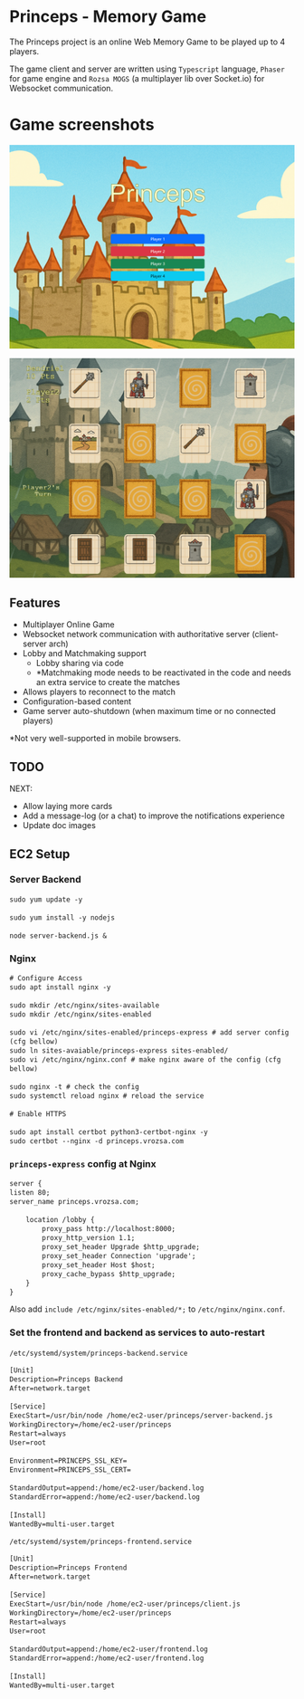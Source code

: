 # Princeps - Memory Game

The Princeps project is an online Web Memory Game to be played up to 4 players.

The game client and server are written using `Typescript` language, `Phaser` for game engine and `Rozsa MOGS` (a
multiplayer lib over Socket.io) for Websocket communication.

# Game screenshots

![loby](docs/loby.png "Lobby")

![gameplay](docs/gameplay.png "Gameplay")


## Features

- Multiplayer Online Game
- Websocket network communication with authoritative server (client-server arch)
- Lobby and Matchmaking support
  - Lobby sharing via code
  - *Matchmaking mode needs to be reactivated in the code and needs an extra service to create the matches
- Allows players to reconnect to the match
- Configuration-based content
- Game server auto-shutdown (when maximum time or no connected players)

*Not very well-supported in mobile browsers.

## TODO

NEXT:

- Allow laying more cards
- Add a message-log (or a chat) to improve the notifications experience
- Update doc images


## EC2 Setup

### Server Backend
```shell
sudo yum update -y

sudo yum install -y nodejs

node server-backend.js &
```

### Nginx
```shell
# Configure Access
sudo apt install nginx -y

sudo mkdir /etc/nginx/sites-available
sudo mkdir /etc/nginx/sites-enabled

sudo vi /etc/nginx/sites-enabled/princeps-express # add server config (cfg bellow)
sudo ln sites-avaiable/princeps-express sites-enabled/ 
sudo vi /etc/nginx/nginx.conf # make nginx aware of the config (cfg bellow)

sudo nginx -t # check the config
sudo systemctl reload nginx # reload the service

# Enable HTTPS

sudo apt install certbot python3-certbot-nginx -y
sudo certbot --nginx -d princeps.vrozsa.com
```

### `princeps-express` config at Nginx
```
server {
listen 80;
server_name princeps.vrozsa.com;

    location /lobby {
        proxy_pass http://localhost:8000;
        proxy_http_version 1.1;
        proxy_set_header Upgrade $http_upgrade;
        proxy_set_header Connection 'upgrade';
        proxy_set_header Host $host;
        proxy_cache_bypass $http_upgrade;
    }
}
```

Also add `include /etc/nginx/sites-enabled/*;` to `/etc/nginx/nginx.conf`.

### Set the frontend and backend as services to auto-restart

`/etc/systemd/system/princeps-backend.service`
```
[Unit]
Description=Princeps Backend
After=network.target

[Service]
ExecStart=/usr/bin/node /home/ec2-user/princeps/server-backend.js
WorkingDirectory=/home/ec2-user/princeps
Restart=always
User=root

Environment=PRINCEPS_SSL_KEY=
Environment=PRINCEPS_SSL_CERT=

StandardOutput=append:/home/ec2-user/backend.log
StandardError=append:/home/ec2-user/backend.log

[Install]
WantedBy=multi-user.target
```

`/etc/systemd/system/princeps-frontend.service`
```
[Unit]
Description=Princeps Frontend
After=network.target

[Service]
ExecStart=/usr/bin/node /home/ec2-user/princeps/client.js
WorkingDirectory=/home/ec2-user/princeps
Restart=always
User=root

StandardOutput=append:/home/ec2-user/frontend.log
StandardError=append:/home/ec2-user/frontend.log

[Install]
WantedBy=multi-user.target
```